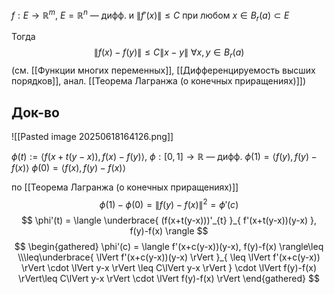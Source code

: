 $f:E\to \mathbb{R}^{m},\ E=\mathbb{R}^{n}$ — дифф. и $\lVert f'(x) \rVert\leq C$ при любом $x \in B_{r}(a)\subset E$

Тогда 
$$
\lVert f(x)-f(y) \rVert \leq C\lVert x-y \rVert\ \forall x,y \in B_{r}(a) 
$$
(см. [[Функции многих переменных]], [[Дифференцируемость высших порядков]], анал. [[Теорема Лагранжа (о конечных приращениях)]])
## Док-во

![[Pasted image 20250618164126.png]]

$\phi(t):=\langle f(x+t(y-x)), f(x)-f(y) \rangle,\ \phi:[0,1]\to \mathbb{R}$ — дифф.
$\phi(1)=\langle f(y),f(y)-f(x) \rangle$
$\phi(0)=\langle f(x),f(y)-f(x) \rangle$

по [[Теорема Лагранжа (о конечных приращениях)]]
$$
\phi(1)-\phi(0) = \lVert f(y)-f(x) \rVert^{2} = \phi'(c) 
$$
$$
\phi'(t) = \langle \underbrace{ (f(x+t(y-x)))'_{t} }_{ f'(x+t(y-x))(y-x) }, f(y)-f(x) \rangle 
$$
$$
\begin{gathered}
\phi'(c) = \langle f'(x+c(y-x))(y-x), f(y)-f(x) \rangle\leq \\\leq\underbrace{ \lVert f'(x+c(y-x))(y-x) \rVert }_{ \leq \lVert f'(x+c(y-x)) \rVert \cdot \lVert y-x \rVert \leq C\lVert y-x \rVert  } \cdot \lVert f(y)-f(x) \rVert\leq C\lVert y-x \rVert \cdot \lVert f(y)-f(x) \rVert
\end{gathered}
$$
